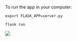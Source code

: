 
To run the app in your computer:

```export FLASK_APP=server.py```

```flask run```

![](demo3.gif)
